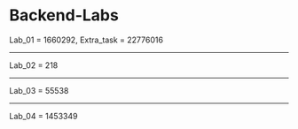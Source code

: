# Backend-Labs

Lab_01 = 1660292, Extra_task = 22776016

---

Lab_02 = 218

---

Lab_03 = 55538

---

Lab_04 = 1453349

